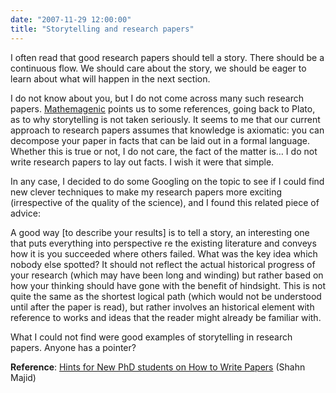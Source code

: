 ```yaml
---
date: "2007-11-29 12:00:00"
title: "Storytelling and research papers"
---
```




I often read that good research papers should tell a story. There should be a continuous flow. We should care about the story, we should be eager to learn about what will happen in the next section.

I do not know about you, but I do not come across many such research papers. [Mathemagenic](http://blog.mathemagenic.com/2007/11/29.html#a1958) points us to some references, going back to Plato, as to why storytelling is not taken seriously. It seems to me that our current approach to research papers assumes that knowledge is axiomatic: you can decompose your paper in facts that can be laid out in a formal language. Whether this is true or not, I do not care, the fact of the matter is&hellip; I do not write research papers to lay out facts. I wish it were that simple.

In any case, I decided to do some Googling on the topic to see if I could find new clever techniques to make my research papers more exciting (irrespective of the quality of the science), and I found this related piece of advice:

> 
A good way [to describe your results] is to tell a story, an interesting one that puts everything into perspective re the existing literature and conveys how it is you succeeded where others failed. What was the key idea which nobody else spotted? It should not reflect the actual historical progress of your research (which may have been long and winding) but rather based on how your thinking should have gone with the benefit of hindsight. This is not quite the same as the shortest logical path (which would not be understood until after the paper is read), but rather involves an historical element with reference to works and ideas that the reader might already be familiar with.


What I could not find were good examples of storytelling in research papers. Anyone has a pointer?

__Reference__: [Hints for New PhD students on How to Write Papers](http://www.findaphd.com/students/life2.asp) (Shahn Majid)

